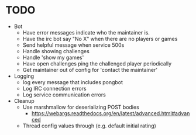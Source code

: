 # TODO #
* Bot
  * Have error messages indicate who the maintainer is.
  * Have the irc bot say "No X" when there are no players or games
  * Send helpful message when service 500s
  * Handle showing challenges
  * Handle 'show my games'
  * Have open challenges ping the challenged player periodically
  * Get maintainer out of config for 'contact the maintainer'
* Logging
  * log every message that includes pongbot
  * Log IRC connection errors
  * Log service communication errors
* Cleanup
  * Use marshmallow for deserializing POST bodies
    * https://webargs.readthedocs.org/en/latest/advanced.html#advanced
  * Thread config values through (e.g. default initial rating)
